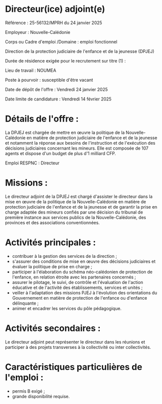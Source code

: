 # Directeur(ice) adjoint(e)

Référence : 25-56132/MPRH du 24 janvier 2025

Employeur : Nouvelle-Calédonie

Corps ou Cadre d'emploi /Domaine : emploi fonctionnel

Direction de la protection judiciaire de l'enfance et de la jeunesse (DPJEJ)

Durée de résidence exigée pour le recrutement sur titre (1) :

Lieu de travail : NOUMEA

Poste à pourvoir : susceptible d'être vacant

Date de dépôt de l'offre : Vendredi 24 janvier 2025

Date limite de candidature : Vendredi 14 février 2025

# Détails de l'offre :

La DPJEJ est chargée de mettre en œuvre la politique de la Nouvelle-Calédonie en matière de protection judiciaire de l'enfance et de la jeunesse et notamment la réponse aux besoins de l'instruction et de l'exécution des décisions judiciaires concernant les mineurs. Elle est composée de 107 agents et dispose d'un budget de plus d'1 milliard CFP.

Emploi RESPNC : Directeur

# Missions :

Le directeur adjoint de la DPJEJ est chargé d'assister le directeur dans la mise en œuvre de la politique de la Nouvelle-Calédonie en matière de protection judiciaire de l'enfance et de la jeunesse et de garantir la prise en charge adaptée des mineurs confiés par une décision du tribunal de première instance aux services publics de la Nouvelle-Calédonie, des provinces et des associations conventionnées.

# Activités principales :

- contribuer à la gestion des services de la direction ;
- s'assurer des conditions de mise en œuvre des décisions judiciaires et évaluer la politique de prise en charge ;
- participer à l'élaboration du schéma néo-calédonien de protection de l'enfance, en relation étroite avec les partenaires concernés ;
- assurer le pilotage, le suivi, de contrôle et l'évaluation de l'action éducative et de l'activité des établissements, services et unités ;
- veiller à l'adaptation des missions PJEJ à l'évolution des orientations du Gouvernement en matière de protection de l'enfance ou d'enfance délinquante ;
- animer et encadrer les services du pôle pédagogique.

# Activités secondaires :

Le directeur adjoint peut représenter le directeur dans les réunions et participer à des projets transverses à la collectivité ou inter collectivités.

# Caractéristiques particulières de l'emploi :

- permis B exigé ;
- grande disponibilité requise.